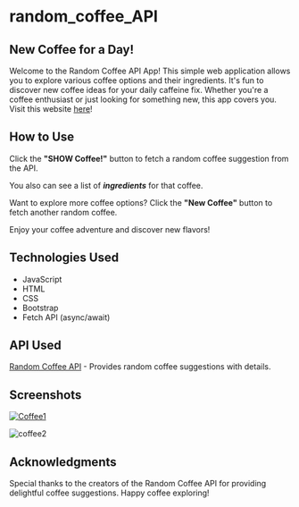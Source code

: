 
# random_coffee_API
## New Coffee for a Day!

Welcome to the Random Coffee API App!
This simple web application allows you to explore various coffee options and their ingredients. It's fun to discover new coffee ideas for your daily caffeine fix. Whether you're a coffee enthusiast or just looking for something new, this app covers you.
Visit this website [here](https://random-coffee-api.vercel.app/)!

## How to Use
Click the **"SHOW Coffee!"** button to fetch a random coffee suggestion from the API.

You also can see a list of ***ingredients*** for that coffee.

Want to explore more coffee options? Click the **"New Coffee"** button to fetch another random coffee.

Enjoy your coffee adventure and discover new flavors!

## Technologies Used
* JavaScript
* HTML
* CSS
* Bootstrap
* Fetch API (async/await)

## API Used
[Random Coffee API](https://sampleapis.com/api-list/coffee) - Provides random coffee suggestions with details.

## Screenshots

[![Coffee1](https://github.com/Xeniya-Plakhotnyuk/random_coffee_API/assets/107706284/7ab09e0c-1cb1-4890-b13a-4695a32338d5 "Coffee1")](https://github.com/Xeniya-Plakhotnyuk/random_coffee_API/assets/107706284/7ab09e0c-1cb1-4890-b13a-4695a32338d5 "Coffee1")

![coffee2](https://github.com/Xeniya-Plakhotnyuk/random_coffee_API/assets/107706284/15d2922b-2da3-4472-bac4-74170fbdf803)


## Acknowledgments
Special thanks to the creators of the Random Coffee API for providing delightful coffee suggestions.
Happy coffee exploring!





